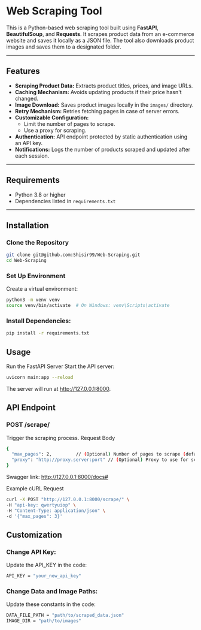 # Web Scraping Tool

This is a Python-based web scraping tool built using **FastAPI**, **BeautifulSoup**, and **Requests**. It scrapes product data from an e-commerce website and saves it locally as a JSON file. The tool also downloads product images and saves them to a designated folder.

---

## Features
- **Scraping Product Data:** Extracts product titles, prices, and image URLs.
- **Caching Mechanism:** Avoids updating products if their price hasn't changed.
- **Image Download:** Saves product images locally in the `images/` directory.
- **Retry Mechanism:** Retries fetching pages in case of server errors.
- **Customizable Configuration:**
  - Limit the number of pages to scrape.
  - Use a proxy for scraping.
- **Authentication:** API endpoint protected by static authentication using an API key.
- **Notifications:** Logs the number of products scraped and updated after each session.

---

## Requirements
- Python 3.8 or higher
- Dependencies listed in `requirements.txt`

---

## Installation

### Clone the Repository
```bash
git clone git@github.com:Shisir99/Web-Scraping.git
cd Web-Scraping
```

### Set Up Environment
Create a virtual environment:
```bash
python3 -m venv venv
source venv/bin/activate  # On Windows: venv\Scripts\activate
```
### Install Dependencies:
```bash
pip install -r requirements.txt
```
## Usage
Run the FastAPI Server
Start the API server:
```bash
uvicorn main:app --reload
```
The server will run at http://127.0.0.1:8000.

## API Endpoint
### POST /scrape/
Trigger the scraping process.
Request Body
```bash
{
  "max_pages": 2,         // (Optional) Number of pages to scrape (default: 2)
  "proxy": "http://proxy.server:port" // (Optional) Proxy to use for scraping
}
```
Swagger link: http://127.0.0.1:8000/docs#

Example cURL Request
```bash
curl -X POST "http://127.0.0.1:8000/scrape/" \
-H "api-key: qwertyuiop" \
-H "Content-Type: application/json" \
-d '{"max_pages": 3}'
```

## Customization
### Change API Key:
Update the API_KEY in the code:
```bash
API_KEY = "your_new_api_key"
```
### Change Data and Image Paths:
Update these constants in the code:
```bash
DATA_FILE_PATH = "path/to/scraped_data.json"
IMAGE_DIR = "path/to/images"
```




